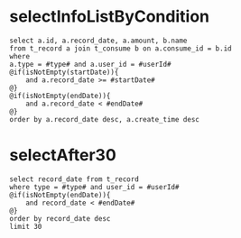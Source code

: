selectInfoListByCondition
===
	select a.id, a.record_date, a.amount, b.name
	from t_record a join t_consume b on a.consume_id = b.id
	where
	a.type = #type# and a.user_id = #userId# 
	@if(isNotEmpty(startDate)){
		and a.record_date >= #startDate# 
	@}
	@if(isNotEmpty(endDate)){
		and a.record_date < #endDate#
	@}
	order by a.record_date desc, a.create_time desc
	
selectAfter30
===
	select record_date from t_record
	where type = #type# and user_id = #userId#
	@if(isNotEmpty(endDate)){
		and record_date < #endDate#
	@}
	order by record_date desc
	limit 30
